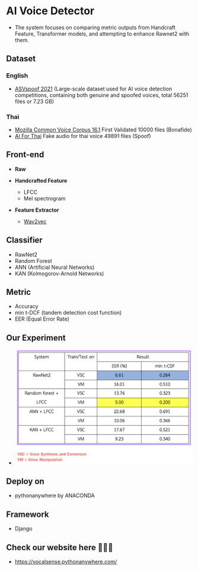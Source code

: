 # AI Voice Detector
- The system focuses on comparing metric outputs from Handcraft Feature, Transformer models, and attempting to enhance Rawnet2 with them.

## Dataset

### English
- [ASVspoof 2021](https://www.asvspoof.org/index2021.html) (Large-scale dataset used for AI voice detection competitions, containing both genuine and spoofed voices, total 56251 files or 7.23 GB)

### Thai
- [Mozilla Common Voice Corpus 16.1](https://commonvoice.mozilla.org/th/datasets) First Validated 10000 files (Bonafide)
- [AI For Thai](https://aiforthai.in.th/corpus.php) Fake audio for thai voice 49891 files (Spoof)

## Front-end
- **Raw**

- **Handcrafted Feature**
  - LFCC
  - Mel spectrogram
- **Feature Extractor**
  - [Wav2vec](https://huggingface.co/facebook/wav2vec2-base-960h)

## Classifier
- RawNet2
- Random Forest
- ANN (Artificial Neural Networks)
- KAN (Kolmogorov-Arnold Networks)

## Metric
- Accuracy
- min t-DCF (tandem detection cost function)
- EER (Equal Error Rate)

## Our Experiment
- ![Results](Results.png)

## Deploy on 
- pythonanywhere by ANACONDA

## Framework
- Django

## Check our website here 🚀🚀🚀
- https://vocalsense.pythonanywhere.com/
